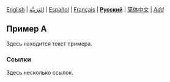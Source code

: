 [English](README.md) | [العَرَبِيَّة](README-ar.md) | [Español](README-es.md) | [Français](README-fr.md) | **[Русский](README-ru.md)** | [简体中文](README-zh-Hans.md) | *[Add](https://github.com/markdown-localization/markdown-localization-spec#workflow)* <!-- l10n:select -->

<!-- l10n:p
## Example A

Here is a text of example.
l10n:p -->
## Пример А

Здесь находится текст примера.

<!-- l10n:p
### References

Some references here.
l10n:p -->

### Ссылки

Здесь несколько ссылок.
